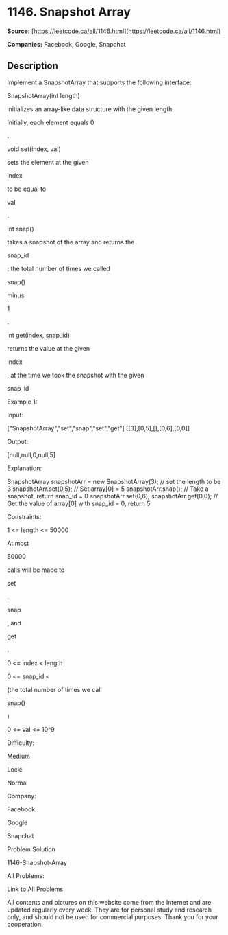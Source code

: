 # 1146. Snapshot Array

**Source:** [https://leetcode.ca/all/1146.html](https://leetcode.ca/all/1146.html)

**Companies:** Facebook, Google, Snapchat

## Description

Implement a SnapshotArray that supports the following interface:

SnapshotArray(int length)

initializes an array-like data structure with the
            given length.

Initially, each element equals 0

.

void set(index, val)

sets the element at the given

index

to be
            equal to

val

.

int snap()

takes a snapshot of the array and returns the

snap_id

: the total number of times we called

snap()

minus

1

.

int get(index, snap_id)

returns the value at the given

index

, at the time we took the snapshot with the given

snap_id

Example 1:

Input:

["SnapshotArray","set","snap","set","get"]
[[3],[0,5],[],[0,6],[0,0]]

Output:

[null,null,0,null,5]

Explanation:

SnapshotArray snapshotArr = new SnapshotArray(3); // set the length to be 3
snapshotArr.set(0,5);  // Set array[0] = 5
snapshotArr.snap();  // Take a snapshot, return snap_id = 0
snapshotArr.set(0,6);
snapshotArr.get(0,0);  // Get the value of array[0] with snap_id = 0, return 5

Constraints:

1 <= length <= 50000

At most

50000

calls will be made to

set

,

snap

, and

get

.

0 <= index < length

0 <= snap_id <

(the total number of times we call

snap()

)

0 <= val <= 10^9

Difficulty:

Medium

Lock:

Normal

Company:

Facebook

Google

Snapchat

Problem Solution

1146-Snapshot-Array

All Problems:

Link to All Problems

All contents and pictures on this website come from the Internet and are updated regularly every week. They are for personal study and research only, and should not be used for commercial purposes. Thank you for your cooperation.

